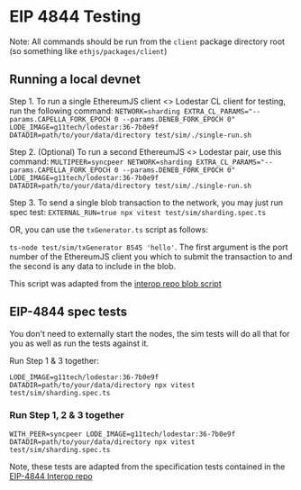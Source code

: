 # EIP 4844 Testing

Note: All commands should be run from the `client` package directory root (so something like `ethjs/packages/client`)

## Running a local devnet

Step 1. To run a single EthereumJS client <> Lodestar CL client for testing, run the following command:
`NETWORK=sharding EXTRA_CL_PARAMS="--params.CAPELLA_FORK_EPOCH 0 --params.DENEB_FORK_EPOCH 0" LODE_IMAGE=g11tech/lodestar:36-7b0e9f DATADIR=path/to/your/data/directory test/sim/./single-run.sh`

Step 2. (Optional) To run a second EthereumJS <> Lodestar pair, use this command:
`MULTIPEER=syncpeer NETWORK=sharding EXTRA_CL_PARAMS="--params.CAPELLA_FORK_EPOCH 0 --params.DENEB_FORK_EPOCH 0" LODE_IMAGE=g11tech/lodestar:36-7b0e9f DATADIR=path/to/your/data/directory test/sim/./single-run.sh`

Step 3. To send a single blob transaction to the network, you may just run spec test:
`EXTERNAL_RUN=true npx vitest test/sim/sharding.spec.ts`

OR, you can use the `txGenerator.ts` script as follows:

`ts-node test/sim/txGenerator 8545 'hello'`. The first argument is the port number of the EthereumJS client you which to submit the transaction to and the second is any data to include in the blob.

This script was adapted from the [interop repo blob script](https://github.com/Inphi/eip4844-interop/blob/master/blob_tx_generator/blob.js)

## EIP-4844 spec tests

You don't need to externally start the nodes, the sim tests will do all that for you as well as run the tests against it.

Run Step 1 & 3 together:

`LODE_IMAGE=g11tech/lodestar:36-7b0e9f DATADIR=path/to/your/data/directory npx vitest test/sim/sharding.spec.ts`

### Run Step 1, 2 & 3 together

`WITH_PEER=syncpeer LODE_IMAGE=g11tech/lodestar:36-7b0e9f DATADIR=path/to/your/data/directory npx vitest test/sim/sharding.spec.ts`

Note, these tests are adapted from the specification tests contained in the [EIP-4844 Interop repo](https://github.com/Inphi/eip4844-interop)
